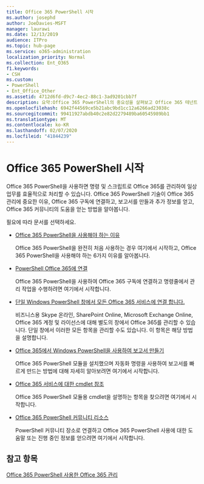 ```yaml
---
title: Office 365 PowerShell 시작
ms.author: josephd
author: JoeDavies-MSFT
manager: laurawi
ms.date: 12/13/2019
audience: ITPro
ms.topic: hub-page
ms.service: o365-administration
localization_priority: Normal
ms.collection: Ent_O365
f1.keywords:
- CSH
ms.custom:
- PowerShell
- Ent_Office_Other
ms.assetid: 4712d6fd-d9c7-4ec2-88c1-3ad9201cbb7f
description: 요약:Office 365 PowerShell의 중요성을 살펴보고 Office 365 테넌트에 연결하여 도움말을 확인하세요.
ms.openlocfilehash: 6942f44569ce5b21abc9bd1cc12a6266ad23038c
ms.sourcegitcommit: 99411927abdb40c2e82d2279489ba60545989bb1
ms.translationtype: MT
ms.contentlocale: ko-KR
ms.lasthandoff: 02/07/2020
ms.locfileid: "41844239"
---
```

# <a name="getting-started-with-office-365-powershell"></a>Office 365 PowerShell 시작

Office 365 PowerShell을 사용하면 명령 및 스크립트로 Office 365를 관리하여 일상 업무를 효율적으로 처리할 수 있습니다. Office 365 PowerShell 기술이 Office 365 관리에 중요한 이유, Office 365 구독에 연결하고, 보고서를 만들과 추가 정보를 얻고, Office 365 커뮤니티의 도움을 얻는 방법을 알아봅니다.
  
필요에 따라 문서를 선택하세요.
  
- [Office 365 PowerShell을 사용해야 하는 이유](why-you-need-to-use-office-365-powershell.md)
    
    Office 365 PowerShell을 완전히 처음 사용하는 경우 여기에서 시작하고, Office 365 PowerShell을 사용해야 하는 6가지 이유를 알아봅니다. 
    
- [PowerShell Office 365에 연결](connect-to-office-365-powershell.md)
    
    Office 365 PowerShell을 사용하여 Office 365 구독에 연결하고 명령줄에서 관리 작업을 수행하려면 여기에서 시작합니다.
    
- [단일 Windows PowerShell 창에서 모든 Office 365 서비스에 연결 합니다.](connect-to-all-office-365-services-in-a-single-windows-powershell-window.md)
    
    비즈니스용 Skype 온라인, SharePoint Online, Microsoft Exchange Online, Office 365 계정 및 라이선스에 대해 별도의 창에서 Office 365를 관리할 수 있습니다. 단일 창에서 이러한 모든 항목을 관리할 수도 있습니다. 이 항목은 해당 방법을 설명합니다.
    
- [Office 365에서 Windows PowerShell을 사용하여 보고서 만들기](use-windows-powershell-to-create-reports-in-office-365.md)
    
    Office 365 PowerShell 모듈을 설치했으며 자동화 명령을 사용하여 보고서를 빠르게 만드는 방법에 대해 자세히 알아보려면 여기에서 시작합니다. 
    
- [Office 365 서비스에 대한 cmdlet 참조](cmdlet-references-for-office-365-services.md)
    
    Office 365 PowerShell 모듈용 cmdlet을 설명하는 항목을 찾으려면 여기에서 시작합니다.
    
- [Office 365 PowerShell 커뮤니티 리소스](office-365-powershell-community-resources.md)
    
    PowerShell 커뮤니티 장소로 연결하고 Office 365 PowerShell 사용에 대한 도움말 또는 진행 중인 정보를 얻으려면 여기에서 시작합니다.
    
## <a name="see-also"></a>참고 항목

[Office 365 PowerShell 사용한 Office 365 관리](manage-office-365-with-office-365-powershell.md)

